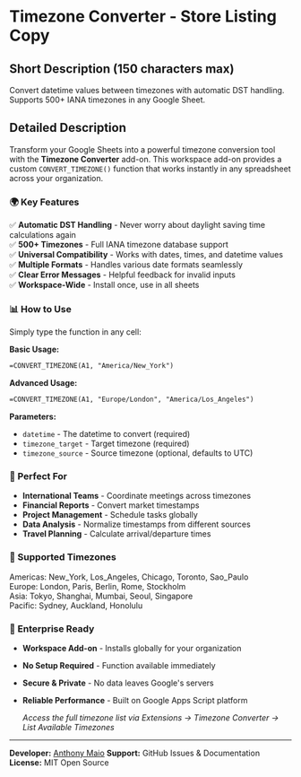 # Timezone Converter - Store Listing Copy

## Short Description (150 characters max)

Convert datetime values between timezones with automatic DST handling. Supports 500+ IANA timezones in any Google Sheet.

## Detailed Description

Transform your Google Sheets into a powerful timezone conversion tool with the **Timezone Converter** add-on. This workspace add-on provides a custom `CONVERT_TIMEZONE()` function that works instantly in any spreadsheet across your organization.

### 🌍 Key Features

✅ **Automatic DST Handling** - Never worry about daylight saving time calculations again  
✅ **500+ Timezones** - Full IANA timezone database support  
✅ **Universal Compatibility** - Works with dates, times, and datetime values  
✅ **Multiple Formats** - Handles various date formats seamlessly  
✅ **Clear Error Messages** - Helpful feedback for invalid inputs  
✅ **Workspace-Wide** - Install once, use in all sheets  

### 📊 How to Use

Simply type the function in any cell:

**Basic Usage:**

``` html
=CONVERT_TIMEZONE(A1, "America/New_York")
```

**Advanced Usage:**

``` html
=CONVERT_TIMEZONE(A1, "Europe/London", "America/Los_Angeles")
```

**Parameters:**

- `datetime` - The datetime to convert (required)
- `timezone_target` - Target timezone (required)
- `timezone_source` - Source timezone (optional, defaults to UTC)

### 🎯 Perfect For

- **International Teams** - Coordinate meetings across timezones
- **Financial Reports** - Convert market timestamps
- **Project Management** - Schedule tasks globally
- **Data Analysis** - Normalize timestamps from different sources
- **Travel Planning** - Calculate arrival/departure times

### 🔧 Supported Timezones

Americas: New_York, Los_Angeles, Chicago, Toronto, Sao_Paulo  
Europe: London, Paris, Berlin, Rome, Stockholm  
Asia: Tokyo, Shanghai, Mumbai, Seoul, Singapore  
Pacific: Sydney, Auckland, Honolulu  

### 🚀 Enterprise Ready

- **Workspace Add-on** - Installs globally for your organization
- **No Setup Required** - Function available immediately
- **Secure & Private** - No data leaves Google's servers
- **Reliable Performance** - Built on Google Apps Script platform

  *Access the full timezone list via Extensions → Timezone Converter → List Available Timezones*

---

**Developer:** [Anthony Maio](mailto:anthony.maio@gmail.com)
**Support:** GitHub Issues & Documentation  
**License:** MIT Open Source
